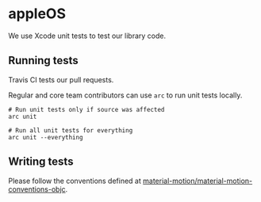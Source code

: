 # appleOS

We use Xcode unit tests to test our library code.

## Running tests

Travis CI tests our pull requests.

Regular and core team contributors can use `arc` to run unit tests locally.

    # Run unit tests only if source was affected
    arc unit
    
    # Run all unit tests for everything
    arc unit --everything

## Writing tests

Please follow the conventions defined at [material-motion/material-motion-conventions-objc](https://github.com/material-motion/material-motion-conventions-objc).
